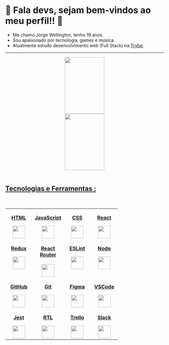 # 👾 Fala devs, sejam bem-vindos ao meu perfil!! 👾

- Me chamo Jorge Wellington, tenho 19 anos.
- Sou apaixonado por tecnologia, games e música.
- Atualmente estudo desenvolvimento web (Full Stack) na <a href='https://www.betrybe.com/?utm_term=trybe&utm_campaign=*%5BSearch%5D+Brand_BRA&utm_source=adwords&utm_medium=ppc&hsa_acc=1466424558&hsa_cam=12085736593&hsa_grp=146119280611&hsa_ad=617838452283&hsa_src=g&hsa_tgt=kwd-372340162995&hsa_kw=trybe&hsa_mt=e&hsa_net=adwords&hsa_ver=3&gclid=Cj0KCQiAtICdBhCLARIsALUBFcE5USDFDXta9Qe6w--26TgBicSXnmb92cH77FXJKAktkAjX24iiva8aApLfEALw_wcB'>Trybe</a>.

<hr>

<div align="center">
  <a href="https://github.com/Cozmu">
  <img height="180em" width="50%" src="https://github-readme-stats.vercel.app/api?username=Cozmu&show_icons=true&theme=midnight-purple&locale=pt-br"/>
  <img height="180em" width="50%" src="https://github-readme-stats.vercel.app/api/top-langs/?username=Cozmu&layout=compact&theme=midnight-purple&locale=pt-br"/>
</div>

</br>

## Tecnologias e Ferramentas :

</br>

  <table align="center">
    <tbody>
      <tr valign="top">
        <td align="center" width="70px">
          <p><b>HTML</p>
          <img width="40px" src="https://cdn.jsdelivr.net/gh/devicons/devicon/icons/html5/html5-original.svg" />
        </td>
        <td align="center" width="70px">
          <p ><b>JavaScript</p>
          <img width="40px" src="https://cdn.jsdelivr.net/gh/devicons/devicon/icons/javascript/javascript-original.svg" />
        </td>
        <td align="center" width="70px">
          <p><b>CSS</p>
          <img width="40px" src="https://cdn.jsdelivr.net/gh/devicons/devicon/icons/css3/css3-original.svg" />
        </td>
        <td align="center" width="70px">
          <p style="text-align: center;"><b>React</p>
          <img width="40px" src="https://cdn.jsdelivr.net/gh/devicons/devicon/icons/react/react-original.svg" />
        </td>
      </tr>
      <tr valign="top">
         <td align="center" width="70px">
          <p><b>Redux</p>
          <img width="40px" src="https://cdn.jsdelivr.net/gh/devicons/devicon/icons/redux/redux-original.svg" />
        </td>
        <td align="center" width="70px">
          <p style="margin-bottom:10px"><b>React Router</p>
          <img width="40px" style="margin-top:10px" src="https://reactrouter.com/_brand/react-router-mark-color.png" />
        </td>
        <td align="center" width="70px">
          <p><b>ESLint</p>
          <img width="40px" src="https://cdn.jsdelivr.net/gh/devicons/devicon/icons/eslint/eslint-original.svg" />
        </td>
        <td align="center" width="70px">
          <p><b>Node</p>
          <img width="40px" src="https://cdn.jsdelivr.net/gh/devicons/devicon/icons/nodejs/nodejs-original.svg" />
        </td>
      </tr>
      <tr valign="top">
         <td align="center" width="70px">
          <p><b>GitHub</p>
          <img width="40px" style="color: white" src="https://api.iconify.design/mdi/github.svg?color=white&width=40&height=40" />
        </td>
        <td align="center" width="70px">
          <p><b>Git</p>
          <img width="40px" src="https://cdn.jsdelivr.net/gh/devicons/devicon/icons/git/git-original.svg" />
        </td>
        <td align="center" width="70px">
          <p><b>Figma</p>
          <img width="40px" src="https://cdn.jsdelivr.net/gh/devicons/devicon/icons/figma/figma-original.svg" />
        </td>
        <td align="center" width="70px">
          <p><b>VSCode</p>
          <img width="40px" src="https://cdn.jsdelivr.net/gh/devicons/devicon/icons/vscode/vscode-original.svg" />
        </td>
      </tr>
       <tr valign="top">
         <td align="center" width="70px">
          <p><b>Jest</p>
          <img width="40px" style="color: white" src="https://cdn.jsdelivr.net/gh/devicons/devicon/icons/jest/jest-plain.svg" />
        </td>
        <td align="center" width="70px">
          <p><b>RTL</p>
          <img width="40px" src="https://api.iconify.design/logos/testing-library.svg?width=40&height=40" />
        </td>
        <td align="center" width="70px">
          <p><b>Trello</p>
          <img width="40px" src="https://cdn.jsdelivr.net/gh/devicons/devicon/icons/trello/trello-plain.svg" />
        </td>
        <td align="center" width="70px">
          <p><b>Slack</p>
          <img width="40px" src="https://cdn.jsdelivr.net/gh/devicons/devicon/icons/slack/slack-original.svg" />
        </td>
      </tr>
    </tbody>
  </table>





